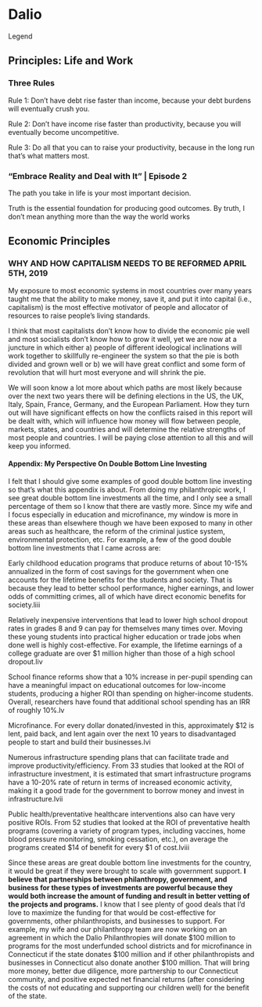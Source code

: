 # Dalio
Legend
## Principles: Life and Work

### Three Rules 
Rule 1: Don’t have debt rise faster than income, because your debt burdens will eventually crush you. 

Rule 2: Don’t have income rise faster than productivity, because you will eventually become uncompetitive. 

Rule 3: Do all that you can to raise your productivity, because in the long run that’s what matters most.

### “Embrace Reality and Deal with It” | Episode 2 
The path you take in life is your most important decision. 

Truth is the essential foundation for producing good outcomes. 
By truth, I don’t mean anything more than the way the world works

## Economic Principles 
### WHY AND HOW CAPITALISM NEEDS TO BE REFORMED APRIL 5TH, 2019
My exposure to most economic systems in most countries over many years taught me that the ability to make money, save it, and put it into capital (i.e., capitalism) is the most effective motivator of people and allocator of resources to raise people’s living standards.

I think that most capitalists don’t know how to divide the economic pie well and most socialists don’t know how to grow it well, yet we are now at a juncture in which either a) people of different ideological inclinations will work together to skillfully re-engineer the system so that the pie is both divided and grown well or b) we will have great conflict and some form of revolution that will hurt most everyone and will shrink the pie.

We will soon know a lot more about which paths are most likely because over the next two years there will be defining elections in the US, the UK, Italy, Spain, France, Germany, and the European Parliament. How they turn out will have significant effects on how the conflicts raised in this report will be dealt with, which will influence how money will flow between people, markets, states, and countries and will determine the relative strengths of most people and countries. I will be paying close attention to all this and will keep you informed.

#### Appendix: My Perspective On Double Bottom Line Investing
I felt that I should give some examples of good double bottom line investing so that’s what this appendix is about. From doing my philanthropic work, I see great double bottom line investments all the time, and I only see a small percentage of them so I know that there are vastly more. Since my wife and I focus especially in education and microfinance, my window is more in these areas than elsewhere though we have been exposed to many in other areas such as healthcare, the reform of the criminal justice system, environmental protection, etc. For example, a few of the good double bottom line investments that I came across are:

Early childhood education programs that produce returns of about 10-15% annualized in the form of cost savings for the government when one accounts for the lifetime benefits for the students and society. That is because they lead to better school performance, higher earnings, and lower odds of committing crimes, all of which have direct economic benefits for society.liii

Relatively inexpensive interventions that lead to lower high school dropout rates in grades 8 and 9 can pay for themselves many times over. Moving these young students into practical higher education or trade jobs when done well is highly cost-effective. For example, the lifetime earnings of a college graduate are over $1 million higher than those of a high school dropout.liv

School finance reforms show that a 10% increase in per-pupil spending can have a meaningful impact on educational outcomes for low-income students, producing a higher ROI than spending on higher-income students. Overall, researchers have found that additional school spending has an IRR of roughly 10%.lv

Microfinance. For every dollar donated/invested in this, approximately $12 is lent, paid back, and lent again over the next 10 years to disadvantaged people to start and build their businesses.lvi

Numerous infrastructure spending plans that can facilitate trade and improve productivity/efficiency. From 33 studies that looked at the ROI of infrastructure investment, it is estimated that smart infrastructure programs have a 10-20% rate of return in terms of increased economic activity, making it a good trade for the government to borrow money and invest in infrastructure.lvii

Public health/preventative healthcare interventions also can have very positive ROIs. From 52 studies that looked at the ROI of preventative health programs (covering a variety of program types, including vaccines, home blood pressure monitoring, smoking cessation, etc.), on average the programs created $14 of benefit for every $1 of cost.lviii

Since these areas are great double bottom line investments for the country, it would be great if they were brought to scale with government support. **I believe that partnerships between philanthropy, government, and business for these types of investments are powerful because they would both increase the amount of funding and result in better vetting of the projects and programs.** I know that I see plenty of good deals that I’d love to maximize the funding for that would be cost-effective for governments, other philanthropists, and businesses to support. For example, my wife and our philanthropy team are now working on an agreement in which the Dalio Philanthropies will donate $100 million to programs for the most underfunded school districts and for microfinance in Connecticut if the state donates $100 million and if other philanthropists and businesses in Connecticut also donate another $100 million. That will bring more money, better due diligence, more partnership to our Connecticut community, and positive expected net financial returns (after considering the costs of not educating and supporting our children well) for the benefit of the state.
